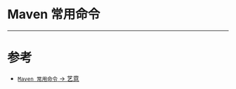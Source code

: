 # Maven 常用命令

---
# 参考
* [`Maven 常用命令` -> 艺意](https://www.cnblogs.com/wkrbky/p/6352188.html)

<comment/>